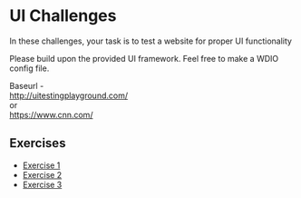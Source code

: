 # UI Challenges

In these challenges, your task is to test a website for proper UI functionality

Please build upon the provided UI framework. Feel free to make a WDIO config file.

Baseurl -  
http://uitestingplayground.com/  
or  
https://www.cnn.com/

## Exercises

- [Exercise 1](./exercise-1.md)
- [Exercise 2](./exercise-2.md)
- [Exercise 3](./exercise-3.md)
